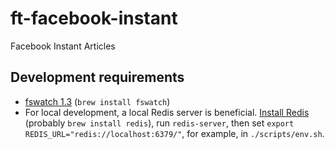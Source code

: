 # ft-facebook-instant
Facebook Instant Articles

## Development requirements

 - [fswatch 1.3](http://emcrisostomo.github.io/fswatch/) (`brew install fswatch`)
 - For local development, a local Redis server is beneficial. [Install Redis](http://redis.io/topics/quickstart) (probably `brew install redis`), run `redis-server`, then set `export REDIS_URL="redis://localhost:6379/"`, for example, in `./scripts/env.sh`.

